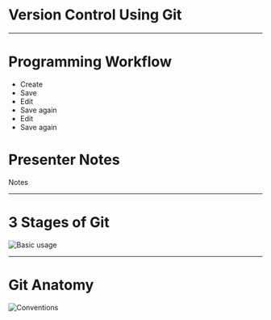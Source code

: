 # Version Control Using Git

---

Programming Workflow
====================

* Create
* Save
* Edit
* Save again
* Edit
* Save again

# Presenter Notes

Notes

---
# 3 Stages of Git

![Basic usage](http://marklodato.github.com/visual-git-guide/basic-usage.svg)

---
# Git Anatomy

![Conventions](http://marklodato.github.com/visual-git-guide/conventions.svg)